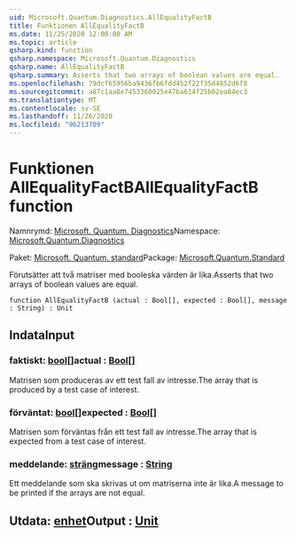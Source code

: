 ```yaml
---
uid: Microsoft.Quantum.Diagnostics.AllEqualityFactB
title: Funktionen AllEqualityFactB
ms.date: 11/25/2020 12:00:00 AM
ms.topic: article
qsharp.kind: function
qsharp.namespace: Microsoft.Quantum.Diagnostics
qsharp.name: AllEqualityFactB
qsharp.summary: Asserts that two arrays of boolean values are equal.
ms.openlocfilehash: 79dcf65956ba9436fb6fdd452f22f35d4852d6f8
ms.sourcegitcommit: a87c1aa8e7453360025e47ba614f25b02ea84ec3
ms.translationtype: MT
ms.contentlocale: sv-SE
ms.lasthandoff: 11/26/2020
ms.locfileid: "96213709"
---
```

# <a name="allequalityfactb-function"></a><span data-ttu-id="7b689-102">Funktionen AllEqualityFactB</span><span class="sxs-lookup"><span data-stu-id="7b689-102">AllEqualityFactB function</span></span>

<span data-ttu-id="7b689-103">Namnrymd: [Microsoft. Quantum. Diagnostics](xref:Microsoft.Quantum.Diagnostics)</span><span class="sxs-lookup"><span data-stu-id="7b689-103">Namespace: [Microsoft.Quantum.Diagnostics](xref:Microsoft.Quantum.Diagnostics)</span></span>

<span data-ttu-id="7b689-104">Paket: [Microsoft. Quantum. standard](https://nuget.org/packages/Microsoft.Quantum.Standard)</span><span class="sxs-lookup"><span data-stu-id="7b689-104">Package: [Microsoft.Quantum.Standard](https://nuget.org/packages/Microsoft.Quantum.Standard)</span></span>


<span data-ttu-id="7b689-105">Förutsätter att två matriser med booleska värden är lika.</span><span class="sxs-lookup"><span data-stu-id="7b689-105">Asserts that two arrays of boolean values are equal.</span></span>

```qsharp
function AllEqualityFactB (actual : Bool[], expected : Bool[], message : String) : Unit
```


## <a name="input"></a><span data-ttu-id="7b689-106">Indata</span><span class="sxs-lookup"><span data-stu-id="7b689-106">Input</span></span>

### <a name="actual--bool"></a><span data-ttu-id="7b689-107">faktiskt: [bool](xref:microsoft.quantum.lang-ref.bool)[]</span><span class="sxs-lookup"><span data-stu-id="7b689-107">actual : [Bool](xref:microsoft.quantum.lang-ref.bool)[]</span></span>

<span data-ttu-id="7b689-108">Matrisen som produceras av ett test fall av intresse.</span><span class="sxs-lookup"><span data-stu-id="7b689-108">The array that is produced by a test case of interest.</span></span>


### <a name="expected--bool"></a><span data-ttu-id="7b689-109">förväntat: [bool](xref:microsoft.quantum.lang-ref.bool)[]</span><span class="sxs-lookup"><span data-stu-id="7b689-109">expected : [Bool](xref:microsoft.quantum.lang-ref.bool)[]</span></span>

<span data-ttu-id="7b689-110">Matrisen som förväntas från ett test fall av intresse.</span><span class="sxs-lookup"><span data-stu-id="7b689-110">The array that is expected from a test case of interest.</span></span>


### <a name="message--string"></a><span data-ttu-id="7b689-111">meddelande: [sträng](xref:microsoft.quantum.lang-ref.string)</span><span class="sxs-lookup"><span data-stu-id="7b689-111">message : [String](xref:microsoft.quantum.lang-ref.string)</span></span>

<span data-ttu-id="7b689-112">Ett meddelande som ska skrivas ut om matriserna inte är lika.</span><span class="sxs-lookup"><span data-stu-id="7b689-112">A message to be printed if the arrays are not equal.</span></span>



## <a name="output--unit"></a><span data-ttu-id="7b689-113">Utdata: [enhet](xref:microsoft.quantum.lang-ref.unit)</span><span class="sxs-lookup"><span data-stu-id="7b689-113">Output : [Unit](xref:microsoft.quantum.lang-ref.unit)</span></span>

